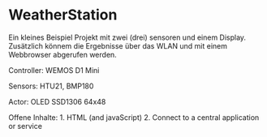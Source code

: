 # WeatherStation
Ein kleines Beispiel Projekt mit zwei (drei) sensoren und einem Display.
Zusätzlich könnem die Ergebnisse über das WLAN und mit einem Webbrowser abgerufen werden.

Controller:     WEMOS D1 Mini

Sensors:        HTU21, BMP180

Actor:          OLED SSD1306 64x48

Offene Inhalte: 1. HTML (and javaScript)
                2. Connect to a central application or service
